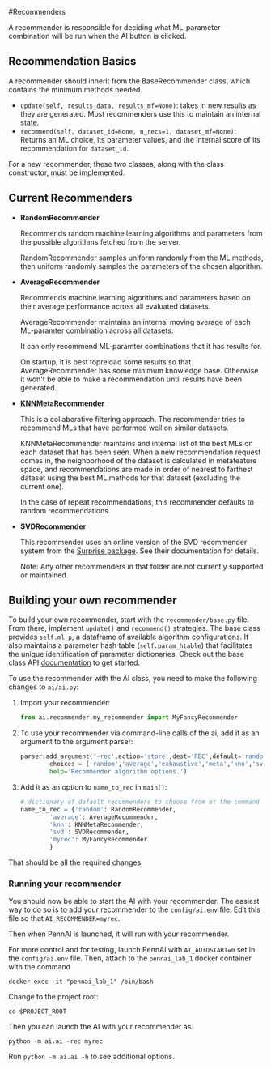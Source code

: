 #Recommenders

A recommender is responsible for deciding what ML-parameter combination will be run when the AI button is clicked. 

## Recommendation Basics

A recommender should inherit from the BaseRecommender class, which contains the minimum methods needed. 

 - `update(self, results_data, results_mf=None)`: takes in new results as they are generated. Most recommenders use this to maintain an internal state. 
 - `recommend(self, dataset_id=None, n_recs=1, dataset_mf=None)`: Returns an ML choice, its parameter values, and the internal score of its recommendation for `dataset_id`.

For a new recommender, these two classes, along with the class constructor, must be implemented. 

## Current Recommenders

 - **RandomRecommender**

    Recommends random machine learning algorithms and parameters from the possible algorithms
    fetched from the server.
 
    RandomRecommender samples uniform randomly from the ML methods, then uniform randomly samples the parameters of the chosen algorithm.

 - **AverageRecommender**
    
    Recommends machine learning algorithms and parameters based on their average performance
    across all evaluated datasets.

    AverageRecommender maintains an internal moving average of each ML-paramter combination across all datasets. 

    It can only recommend ML-paramter combinations that it has results for. 

    On startup, it is best topreload some results so that AverageRecommender has some minimum knowledge base. Otherwise it won't be able to make a recommendation until results have been generated. 

 - **KNNMetaRecommender**
    
    This is a collaborative filtering approach. 
    The recommender tries to recommend MLs that have performed well on similar datasets. 
    
    KNNMetaRecommender maintains and internal list of the best MLs on each dataset that has been seen. 
    When a new recommendation request comes in, the neighborhood of the dataset is calculated in metafeature space, and recommendations are made in order of nearest to farthest dataset using the best ML methods for that dataset (excluding the current one). 
    
    In the case of repeat recommendations, this recommender defaults to random recommendations.

 - **SVDRecommender**

    This recommender uses an online version of the SVD recommender system from the [Surprise package](https://surprise.readthedocs.io/en/stable/matrix_factorization.html).
    See their documentation for details.

    Note: Any other recommenders in that folder are not currently supported or 
    maintained. 

## Building your own recommender

To build your own recommender, start with the `recommender/base.py` file.
From there, implement `update()` and `recommend()` strategies. 
The base class provides `self.ml_p`, a dataframe of available algorithm
configurations. 
It also maintains a parameter hash table (`self.param_htable`) that facilitates the
unique identification of parameter dictionaries. 
Check out the base class API [documentation]() to get started. 

To use the recommender with the AI class, you need to make the following changes to
`ai/ai.py`:

 1. Import your recommender:
   
    ```python
    from ai.recommender.my_recommender import MyFancyRecommender
    ```

 2. To use your recommender via command-line calls of the ai, add it as an argument
    to the argument parser:

    ```python 
    parser.add_argument('-rec',action='store',dest='REC',default='random',
            choices = ['random','average','exhaustive','meta','knn','svd','myrec'],
            help='Recommender algorithm options.')
    ```

 3. Add it as an option to `name_to_rec` in `main()`:

    ```python 
    # dictionary of default recommenders to choose from at the command line.
    name_to_rec = {'random': RandomRecommender,
            'average': AverageRecommender,
            'knn': KNNMetaRecommender,
            'svd': SVDRecommender,
            'myrec': MyFancyRecommender
            }
    ```

That should be all the required changes. 

### Running your recommender

You should now be able to start the AI with your recommender. 
The easiest way to do so is to add your recommender to the `config/ai.env` file.
Edit this file so that `AI_RECOMMENDER=myrec`.

Then when PennAI is launched, it will run with your recommender. 

For more control and for testing, launch PennAI with `AI_AUTOSTART=0` set in the
`config/ai.env` file. 
Then, attach to the `pennai_lab_1` docker container with the command

    docker exec -it "pennai_lab_1" /bin/bash

Change to the project root:

    cd $PROJECT_ROOT

Then you can launch the AI with your recommender as 

    python -m ai.ai -rec myrec 

Run `python -m ai.ai -h` to see additional options. 
